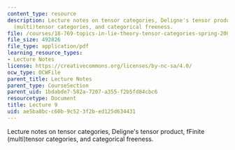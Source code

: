 ```yaml
---
content_type: resource
description: Lecture notes on tensor categories, Deligne's tensor product, fFinite
  (multi)tensor categories, and categorical freeness.
file: /courses/18-769-topics-in-lie-theory-tensor-categories-spring-2009/ae5ba8bcc60b9c523f2bed125d634431_MIT18_769S09_lec09.pdf
file_size: 492826
file_type: application/pdf
learning_resource_types:
- Lecture Notes
license: https://creativecommons.org/licenses/by-nc-sa/4.0/
ocw_type: OCWFile
parent_title: Lecture Notes
parent_type: CourseSection
parent_uid: 1bdabde7-582a-7207-a355-f2b5fd84cbc6
resourcetype: Document
title: Lecture 9
uid: ae5ba8bc-c60b-9c52-3f2b-ed125d634431
---
```

Lecture notes on tensor categories, Deligne's tensor product, fFinite (multi)tensor categories, and categorical freeness.